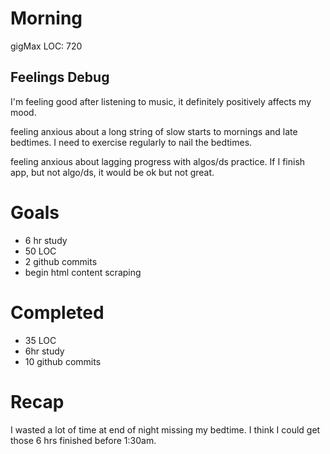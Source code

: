 # Morning
gigMax LOC: 720
## Feelings Debug
I'm feeling good after listening to music, it definitely positively affects my mood. 

feeling anxious about a long string of slow starts to mornings and late bedtimes. I need to exercise regularly to nail the bedtimes. 

feeling anxious about lagging progress with algos/ds practice. If I finish app, but not algo/ds, it would be ok but not great. 
# Goals
- 6 hr study
- 50 LOC
- 2 github commits
- begin html content scraping
# Completed
- 35 LOC
- 6hr study
- 10 github commits
# Recap
I wasted a lot of time at end of night missing my bedtime. I think I could get those 6 hrs finished before 1:30am.

